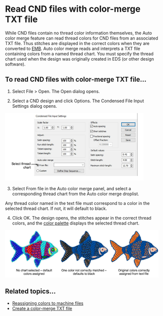 # Read CND files with color-merge TXT file

While CND files contain no thread color information themselves, the Auto color merge feature can read thread colors for CND files from an associated TXT file. Thus stitches are displayed in the correct colors when they are converted to [EMB](../../glossary/glossary). Auto color merge reads and interprets a TXT file containing colors from a named thread chart. You must specify the thread chart used when the design was originally created in EDS (or other design software).

## To read CND files with color-merge TXT file...

1. Select File > Open. The Open dialog opens.

2. Select a CND design and click Options. The Condensed File Input Settings dialog opens.

![CondensedFileInputSettings00064.png](assets/CondensedFileInputSettings00064.png)

3. Select From file in the Auto color merge panel, and select a corresponding thread chart from the Auto color merge droplist.

Any thread color named in the text file must correspond to a color in the selected thread chart. If not, it will default to black.

4. Click OK. The design opens, the stitches appear in the correct thread colors, and the [color palette](../../glossary/glossary) displays the selected thread chart.

![convert00067.png](assets/convert00067.png)

## Related topics...

- [Reassigning colors to machine files](Reassigning_colors_to_machine_files)
- [Create a color-merge TXT file](Create_a_color-merge_TXT_file)
